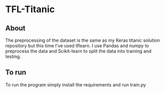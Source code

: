 # TFL-Titanic

## About

The preprocessing of the dataset is the same as my Keras titanic solution repository but this time
I've used tflearn. I use Pandas and numpy to preprocess the data and Scikit-learn to split the data
into training and testing. 

## To run

To run the program simply install the requirements and run train.py
